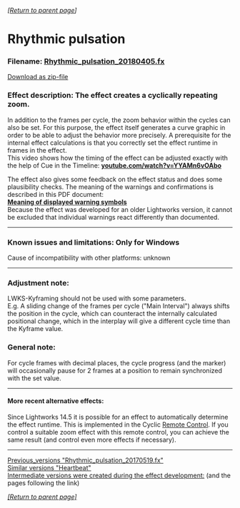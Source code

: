 *[[Return to parent page](../README.md)]*  

# Rhythmic pulsation

### Filename: <a href="Rhythmic_pulsation_20180405.fx" download>Rhythmic_pulsation_20180405.fx</a> 
[Download as zip-file](Rhythmic_pulsation_20180405.zip)

### Effect description:  The effect creates a cyclically repeating zoom. 
In addition to the frames per cycle, the zoom behavior within the cycles can also be set. For this purpose, the effect itself generates a curve graphic in order to be able to adjust the behavior more precisely. 
A prerequisite for the internal effect calculations is that you correctly set the effect runtime in frames in the effect.   
This video shows how the timing of the effect can be adjusted exactly with the help of Cue in the Timeline: **[youtube.com/watch?v=YYAMn6vOAbo](https://www.youtube.com/watch?v=YYAMn6vOAbo)**  

The effect also gives some feedback on the effect status and does some plausibility checks. The meaning of the warnings and confirmations is described in this PDF document:  
**[Meaning of displayed warning symbols](Documentation/warning_symbols.pdf)**  
Because the effect was developed for an older Lightworks version, it cannot be excluded that individual warnings react differently than documented.

--------------------------------------------------------------------------

### Known issues and limitations: Only for Windows 
Cause of incompatibility with other platforms: unknown

--------------------------------------------------------------------------

### Adjustment note: 
LWKS-Kyframing should not be used with some parameters.  
E.g. A sliding change of the frames per cycle ("Main Interval") always shifts the position in the cycle, which can counteract the internally calculated positional change, which in the interplay will give a different cycle time than the Kyframe value.

### General note:
For cycle frames with decimal places, the cycle progress (and the marker) will occasionally pause for 2 frames at a position to remain synchronized with the set value.

--------------------------------------------------------------------------

#### More recent alternative effects:
Since Lightworks 14.5 it is possible for an effect to automatically determine the effect runtime. This is implemented in the Cyclic [Remote Control](https://www.lwks.com/index.php?option=com_kunena&func=view&catid=7&id=188603&Itemid=81#ftop). If you control a suitable zoom effect with this remote control, you can achieve the same result (and control even more effects if necessary).

---------------------------------------------------------------------------

[Previous_versions "Rhythmic_pulsation_20170519.fx"](Previous_versions/Rhythmic_pulsation_20170519.fx?raw=true)  
[Similar versions "Heartbeat"](https://www.lwks.com/index.php?option=com_kunena&func=view&catid=7&id=121275&Itemid=81#121626)  
[Intermediate versions were created during the effect development:](https://www.lwks.com/index.php?option=com_kunena&func=view&catid=7&id=9259&limit=15&limitstart=840&Itemid=81#122190) (and the pages following the link)

*[[Return to parent page]](../README.md)*  
